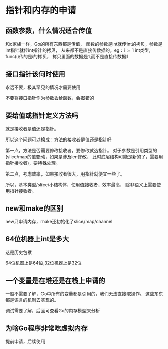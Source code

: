 # 指针和内存的申请

## 函数参数，什么情况适合传值

和c家族一样，Go的所有东西都是传值，
函数的参数是int就传int的拷贝，参数是int指针就传int指针的拷贝，
从来都不是直接传数据的。eg：i := 1 int类型，func(i)传的是i的拷贝，
拷贝里面的数据是1,而不是直接传数据1

## 接口指针该何时使用

永远不要，极其罕见的情况才需要使用

不要将接口指针作为参数丢给函数，会报错的

## 要给值或指针定义方法吗

就是接收者是值还是指针。

所以这个问题可以换成：方法的接收者是值还是指针好

第一点，方法是否需要修改接收者，要修改就选指针。
对于参数是引用类型的(slice/map的值变动，如果是涉及len修改，
此时底层结构可能是新的了，需要用指针接收者)，要特殊处理。

第二点，考虑效率，如果接收者很大，用指针就便宜一些了。

所以，基本类型/slice/小结构体，使用值接收者，效率最高，
除非语义上需要使用指针接收者。

## new和make的区别

new只申请内存，make还初始化了slice/map/channel

## 64位机器上int是多大

这是历史包袱

64位机器上是64位,32位机器上是32位

## 一个变量是在堆还是在栈上申请的

一般不需要了解，Go中所有的变量都是引用的，我们无法直接取操作。
这些东东都是语言的机制去实现的。

调试需要了解，后面可查看Go的内存模型来分析

## 为啥Go程序非常吃虚拟内存

提前申请，后续使用
